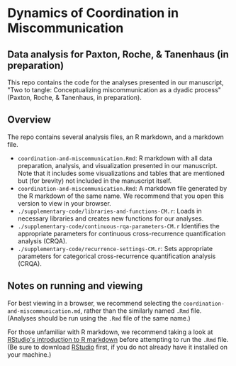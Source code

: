 # Dynamics of Coordination in Miscommunication
## Data analysis for Paxton, Roche, & Tanenhaus (in preparation)

This repo contains the code for the analyses presented in our manuscript, "Two to tangle: Conceptualizing miscommunication as a dyadic process" (Paxton, Roche, & Tanenhaus, in preparation).

## Overview

The repo contains several analysis files, an R markdown, and a markdown file.

* `coordination-and-miscommunication.Rmd`: R markdown with all data preparation, analysis, and visualization presented in our manuscript. Note that it includes some visualizations and tables that are mentioned but (for brevity) not included in the manuscript itself.
* `coordination-and-miscommunication.Rmd`: A markdown file generated by the R markdown of the same name. We recommend that you open this version to view in your browser.
* `./supplementary-code/libraries-and-functions-CM.r`: Loads in necessary libraries and creates new functions for our analyses.
* `./supplementary-code/continuous-rqa-parameters-CM.r` Identifies the appropriate parameters for continuous cross-recurrence quantification analysis (CRQA).
* `./supplementary-code/recurrence-settings-CM.r`: Sets appropriate parameters for categorical cross-recurrence quantification analysis (CRQA).


## Notes on running and viewing

For best viewing in a browser, we recommend selecting the `coordination-and-miscommunication.md`, rather than the similarly named `.Rmd` file. (Analyses should be run using the `.Rmd` file of the same name.)

For those unfamiliar with R markdown, we recommend taking a look at [RStudio's introduction to R markdown](http://rmarkdown.rstudio.com/) before attempting to run the `.Rmd` file. (Be sure to download [RStudio](https://www.rstudio.com/) first, if you do not already have it installed on your machine.)


